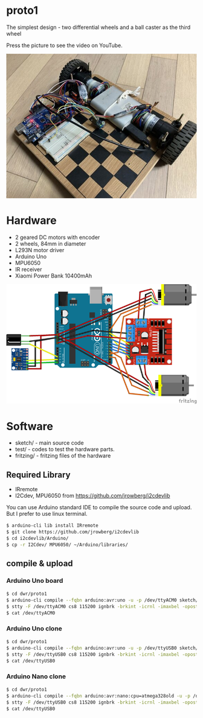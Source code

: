 # proto1

The simplest design - two differential wheels and a ball caster as the third wheel

Press the picture to see the video on YouTube.

[![proto1](proto1.jpg)](https://youtu.be/fgpBi1nglc4)

# Hardware 

* 2 geared DC motors with encoder
* 2 wheels, 84mm in diameter
* L293N motor driver
* Arduino Uno
* MPU6050
* IR receiver
* Xiaomi Power Bank 10400mAh

![fritzing](fritzing/proto1_bb.png)

# Software

* sketch/ - main source code
* test/ - codes to test the hardware parts.
* fritzing/ - fritzing files of the hardware

## Required Library

* IRremote
* I2Cdev, MPU6050 from https://github.com/jrowberg/i2cdevlib

You can use Arduino standard IDE to compile the source code and upload. But I prefer to use linux terminal.

```bash
$ arduino-cli lib install IRremote
$ git clone https://github.com/jrowberg/i2cdevlib
$ cd i2cdevlib/Arduino/
$ cp -r I2Cdev/ MPU6050/ ~/Arduino/libraries/
```
## compile & upload

### Arduino Uno board

```bash
$ cd dwr/proto1
$ arduino-cli compile --fqbn arduino:avr:uno -u -p /dev/ttyACM0 sketch/
$ stty -F /dev/ttyACM0 cs8 115200 ignbrk -brkint -icrnl -imaxbel -opost -onlcr -isig -icanon -iexten -echo -echoe -echok -echoctl -echoke noflsh -ixon -crtscts
$ cat /dev/ttyACM0
```

### Arduino Uno clone

```bash
$ cd dwr/proto1
$ arduino-cli compile --fqbn arduino:avr:uno -u -p /dev/ttyUSB0 sketch/
$ stty -F /dev/ttyUSB0 cs8 115200 ignbrk -brkint -icrnl -imaxbel -opost -onlcr -isig -icanon -iexten -echo -echoe -echok -echoctl -echoke noflsh -ixon -crtscts
$ cat /dev/ttyUSB0
```

### Arduino Nano clone
```bash
$ cd dwr/proto1
$ arduino-cli compile --fqbn arduino:avr:nano:cpu=atmega328old -u -p /dev/ttyUSB0 sketch/
$ stty -F /dev/ttyUSB0 cs8 115200 ignbrk -brkint -icrnl -imaxbel -opost -onlcr -isig -icanon -iexten -echo -echoe -echok -echoctl -echoke noflsh -ixon -crtscts
$ cat /dev/ttyUSB0
```

